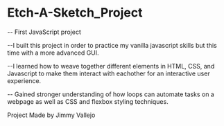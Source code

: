# Etch-A-Sketch_Project

-- First JavaScript project 

--I built this project in order to practice my vanilla javascript skills
 but this time with a more advanced GUI.

--I learned how to weave together different elements in HTML, CSS, and Javascript to make them interact with eachother for an interactive user experience.

-- Gained stronger understanding of how loops can automate tasks on a webpage as well as CSS and flexbox styling techniques.

Project Made by Jimmy Vallejo
